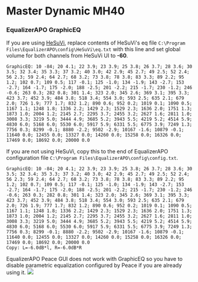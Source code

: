 # Master Dynamic MH40
### EqualizerAPO GraphicEQ
If you are using [HeSuVi](https://sourceforge.net/projects/hesuvi/), replace contents of HeSuVi's eq file `C:\Program Files\EqualizerAPO\config\HeSuVi\eq.txt` with this line and set global volume for both channels from HeSuVi UI to **-60**.
```
GraphicEQ: 10 -84; 20 4.1; 22 3.9; 23 3.9; 25 3.8; 26 3.7; 28 3.6; 30 3.5; 32 3.4; 35 3.3; 37 3.2; 40 3.0; 42 2.9; 45 2.7; 49 2.5; 52 2.4; 56 2.3; 59 2.4; 64 2.7; 68 3.2; 73 3.8; 78 3.8; 83 3.3; 89 2.2; 95 1.2; 102 0.7; 109 0.5; 117 -0.1; 125 -1.0; 134 -1.9; 143 -2.7; 153 -2.7; 164 -1.7; 175 -2.0; 188 -2.5; 201 -2.2; 215 -1.7; 230 -1.2; 246 -0.6; 263 0.3; 282 0.8; 301 1.4; 323 2.0; 345 2.6; 369 3.1; 395 3.3; 423 3.7; 452 3.9; 484 3.8; 518 3.4; 554 3.0; 593 2.5; 635 2.1; 679 2.0; 726 1.9; 777 1.7; 832 1.2; 890 0.6; 952 0.2; 1019 0.1; 1090 0.5; 1167 1.1; 1248 1.8; 1336 2.2; 1429 2.3; 1529 2.3; 1636 2.0; 1751 1.3; 1873 1.0; 2004 1.2; 2145 2.7; 2295 3.7; 2455 3.2; 2627 1.6; 2811 1.0; 3008 3.3; 3219 5.0; 3444 4.9; 3685 5.2; 3943 5.5; 4219 5.2; 4514 5.9; 4830 6.0; 5168 6.0; 5530 6.0; 5917 5.9; 6331 5.5; 6775 3.9; 7249 1.3; 7756 0.3; 8299 -0.1; 8880 -2.2; 9502 -2.9; 10167 -1.6; 10879 -0.1; 11640 0.0; 12455 0.0; 13327 0.0; 14260 0.0; 15258 0.0; 16326 0.0; 17469 0.0; 18692 0.0; 20000 0.0
```
If you are not using HeSuVi, copy this to the end of EqualizerAPO configuration file `C:\Program Files\EqualizerAPO\config\config.txt`.
```
GraphicEQ: 10 -84; 20 4.1; 22 3.9; 23 3.9; 25 3.8; 26 3.7; 28 3.6; 30 3.5; 32 3.4; 35 3.3; 37 3.2; 40 3.0; 42 2.9; 45 2.7; 49 2.5; 52 2.4; 56 2.3; 59 2.4; 64 2.7; 68 3.2; 73 3.8; 78 3.8; 83 3.3; 89 2.2; 95 1.2; 102 0.7; 109 0.5; 117 -0.1; 125 -1.0; 134 -1.9; 143 -2.7; 153 -2.7; 164 -1.7; 175 -2.0; 188 -2.5; 201 -2.2; 215 -1.7; 230 -1.2; 246 -0.6; 263 0.3; 282 0.8; 301 1.4; 323 2.0; 345 2.6; 369 3.1; 395 3.3; 423 3.7; 452 3.9; 484 3.8; 518 3.4; 554 3.0; 593 2.5; 635 2.1; 679 2.0; 726 1.9; 777 1.7; 832 1.2; 890 0.6; 952 0.2; 1019 0.1; 1090 0.5; 1167 1.1; 1248 1.8; 1336 2.2; 1429 2.3; 1529 2.3; 1636 2.0; 1751 1.3; 1873 1.0; 2004 1.2; 2145 2.7; 2295 3.7; 2455 3.2; 2627 1.6; 2811 1.0; 3008 3.3; 3219 5.0; 3444 4.9; 3685 5.2; 3943 5.5; 4219 5.2; 4514 5.9; 4830 6.0; 5168 6.0; 5530 6.0; 5917 5.9; 6331 5.5; 6775 3.9; 7249 1.3; 7756 0.3; 8299 -0.1; 8880 -2.2; 9502 -2.9; 10167 -1.6; 10879 -0.1; 11640 0.0; 12455 0.0; 13327 0.0; 14260 0.0; 15258 0.0; 16326 0.0; 17469 0.0; 18692 0.0; 20000 0.0
Copy: L=-6.0dB*l, R=-6.0dB*R
```
EqualizerAPO Peace GUI does not work with GraphicEQ so you have to disable parametric equalization configured by Peace if you are already using it.
![](https://raw.githubusercontent.com/jaakkopasanen/AutoEq/master/results/Sonoma%20Model%20One/innerfidelity/onear/Master%20Dynamic%20MH40/Master%20Dynamic%20MH40.png)
